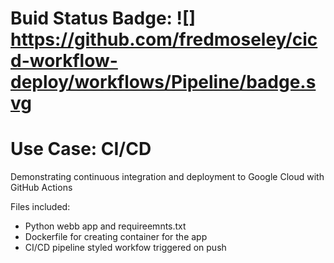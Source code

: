 # Buid Status Badge: ![] https://github.com/fredmoseley/cicd-workflow-deploy/workflows/Pipeline/badge.svg

# Use Case: CI/CD
Demonstrating continuous integration and deployment to Google Cloud with GitHub Actions

Files included:
- Python webb app and requireemnts.txt
- Dockerfile for creating container for the app
- CI/CD pipeline styled workfow triggered on push
